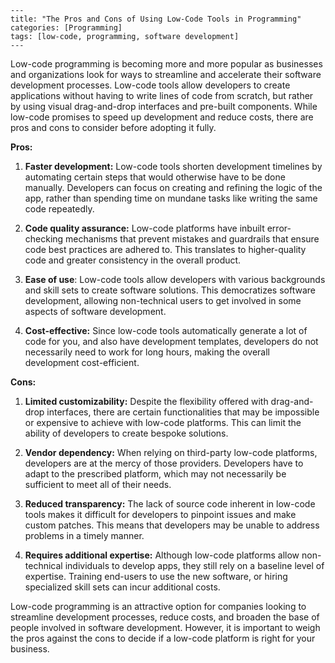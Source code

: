 ```
---
title: "The Pros and Cons of Using Low-Code Tools in Programming"
categories: [Programming]
tags: [low-code, programming, software development]
---
```

Low-code programming is becoming more and more popular as businesses and organizations look for ways to streamline and accelerate their software development processes. Low-code tools allow developers to create applications without having to write lines of code from scratch, but rather by using visual drag-and-drop interfaces and pre-built components. While low-code promises to speed up development and reduce costs, there are pros and cons to consider before adopting it fully.

**Pros:**

1. **Faster development:** Low-code tools shorten development timelines by automating certain steps that would otherwise have to be done manually. Developers can focus on creating and refining the logic of the app, rather than spending time on mundane tasks like writing the same code repeatedly.

2. **Code quality assurance:** Low-code platforms have inbuilt error-checking mechanisms that prevent mistakes and guardrails that ensure code best practices are adhered to. This translates to higher-quality code and greater consistency in the overall product.

3. **Ease of use**: Low-code tools allow developers with various backgrounds and skill sets to create software solutions. This democratizes software development, allowing non-technical users to get involved in some aspects of software development.

4. **Cost-effective:** Since low-code tools automatically generate a lot of code for you, and also have development templates, developers do not necessarily need to work for long hours, making the overall development cost-efficient.

**Cons:**

1. **Limited customizability:** Despite the flexibility offered with drag-and-drop interfaces, there are certain functionalities that may be impossible or expensive to achieve with low-code platforms. This can limit the ability of developers to create bespoke solutions.

2. **Vendor dependency:** When relying on third-party low-code platforms, developers are at the mercy of those providers. Developers have to adapt to the prescribed platform, which may not necessarily be sufficient to meet all of their needs.

3. **Reduced transparency:** The lack of source code inherent in low-code tools makes it difficult for developers to pinpoint issues and make custom patches. This means that developers may be unable to address problems in a timely manner.

4. **Requires additional expertise:** Although low-code platforms allow non-technical individuals to develop apps, they still rely on a baseline level of expertise. Training end-users to use the new software, or hiring specialized skill sets can incur additional costs.

Low-code programming is an attractive option for companies looking to streamline development processes, reduce costs, and broaden the base of people involved in software development. However, it is important to weigh the pros against the cons to decide if a low-code platform is right for your business.